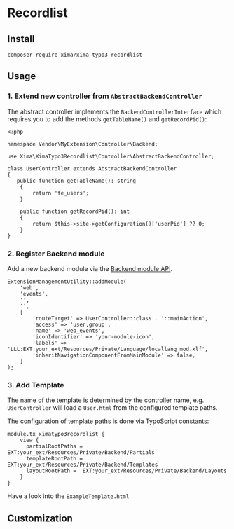 # Recordlist

## Install

```
composer require xima/xima-typo3-recordlist
```

## Usage

### 1. Extend new controller from `AbstractBackendController`

The abstract controller implements the `BackendControllerInterface` which requires you to add the
methods `getTableName()` and `getRecordPid()`:

```
<?php

namespace Vendor\MyExtension\Controller\Backend;

use Xima\XimaTypo3Recordlist\Controller\AbstractBackendController;

class UserController extends AbstractBackendController
{
   public function getTableName(): string
    {
        return 'fe_users';
    }

    public function getRecordPid(): int
    {
        return $this->site->getConfiguration()['userPid'] ?? 0;
    }
}
```

### 2. Register Backend module

Add a new backend module via
the [Backend module API](https://docs.typo3.org/m/typo3/reference-coreapi/11.5/en-us/ExtensionArchitecture/HowTo/BackendModule/BackendModulesWithoutExtbase/BackendModuleApiWithoutExtbase.html).

```
ExtensionManagementUtility::addModule(
    'web',
    'events',
    '',
    '',
    [
        'routeTarget' => UserController::class . '::mainAction',
        'access' => 'user,group',
        'name' => 'web_events',
        'iconIdentifier' => 'your-module-icon',
        'labels' => 'LLL:EXT:your_ext/Resources/Private/Language/locallang_mod.xlf',
        'inheritNavigationComponentFromMainModule' => false,
    ]
);
```

### 3. Add Template

The name of the template is determined by the controller name, e.g. `UserController` will load a `User.html` from the configured template paths.

The configuration of template paths is done via TypoScript constants:

```
module.tx_ximatypo3recordlist {
    view {
      partialRootPaths =  EXT:your_ext/Resources/Private/Backend/Partials
      templateRootPath =  EXT:your_ext/Resources/Private/Backend/Templates
      layoutRootPath =  EXT:your_ext/Resources/Private/Backend/Layouts
    }
}
```

Have a look into the `ExampleTemplate.html`

## Customization


